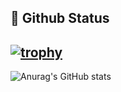 ## 👋 Github Status

[![trophy](https://github-profile-trophy.vercel.app/?username=sam3319&theme=algolia--)](https://github.com/ryo-ma/github-profile-trophy)
--
![Anurag's GitHub stats](https://github-readme-stats.vercel.app/api?username=sam3319&show_icons=true&theme=github_dark)
<!--
**sam3319/sam3319** is a ✨ _special_ ✨ repository because its `README.md` (this file) appears on your GitHub profile.

Here are some ideas to get you started:

- 🔭 I’m currently working on ...
- 🌱 I’m currently learning ...
- 👯 I’m looking to collaborate on ...
- 🤔 I’m looking for help with ...
- 💬 Ask me about ...
- 📫 How to reach me: ...
- 😄 Pronouns: ...
- ⚡ Fun fact: ...
-->
